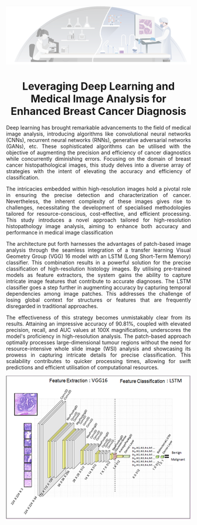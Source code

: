 <p align="center">
  <img  src="./static/background.png">
</p>

<h1 align="center">
Leveraging Deep Learning and Medical Image Analysis for Enhanced Breast Cancer Diagnosis </h1>

<p align="justify">
Deep learning has brought remarkable advancements to the field of medical image analysis, introducing algorithms like convolutional neural networks (CNNs), recurrent neural networks (RNNs), generative adversarial networks (GANs), etc. These sophisticated algorithms can be utilised with the objective of augmenting the precision and efficiency of cancer diagnostics while concurrently diminishing errors. Focusing on the domain of breast cancer histopathological images, this study delves into a diverse array of strategies with the intent of elevating the accuracy and efficiency of classification.
</p></p><p align="justify">
The intricacies embedded within high-resolution images hold a pivotal role in ensuring the precise detection and characterization of cancer. Nevertheless, the inherent complexity of these images gives rise to challenges, necessitating the development of specialised methodologies tailored for resource-conscious, cost-effective, and efficient processing. This study introduces a novel approach tailored for high-resolution histopathology image analysis, aiming to enhance both accuracy and performance in medical image classification
</p></p><p align="justify">
The architecture put forth harnesses the advantages of patch-based image analysis through the seamless integration of a transfer learning Visual Geometry Group (VGG) 16 model with an LSTM (Long Short-Term Memory) classifier. This combination results in a powerful solution for the precise classification of high-resolution histology images. By utilising pre-trained models as feature extractors, the system gains the ability to capture intricate image features that contribute to accurate diagnoses. The LSTM classifier goes a step further in augmenting accuracy by capturing temporal dependencies among image patches. This addresses the challenge of losing global context for structures or features that are frequently disregarded in traditional approaches.
</p><p align="justify">
The effectiveness of this strategy becomes unmistakably clear from its results. Attaining an impressive accuracy of 90.81%, coupled with elevated precision, recall, and AUC values at 100X magnifications, underscores the model's proficiency in high-resolution analysis. The patch-based approach optimally processes large-dimensional tumour regions without the need for resource-intensive whole slide image (WSI) analysis and showcasing its prowess in capturing intricate details for precise classification. This scalability contributes to quicker processing times, allowing for swift predictions and efficient utilisation of computational resources.
<p align="center">
  <img  src="./static/architecture.PNG">
</p>